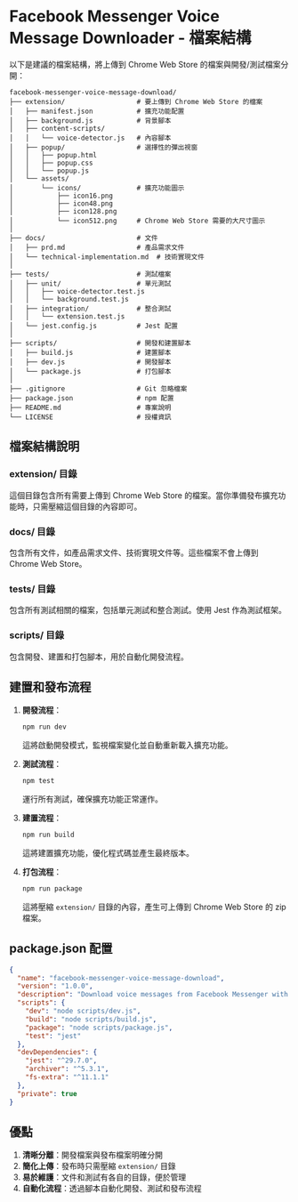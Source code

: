 # Facebook Messenger Voice Message Downloader - 檔案結構

以下是建議的檔案結構，將上傳到 Chrome Web Store 的檔案與開發/測試檔案分開：

```
facebook-messenger-voice-message-download/
├── extension/                  # 要上傳到 Chrome Web Store 的檔案
│   ├── manifest.json           # 擴充功能配置
│   ├── background.js           # 背景腳本
│   ├── content-scripts/
│   │   └── voice-detector.js   # 內容腳本
│   ├── popup/                  # 選擇性的彈出視窗
│   │   ├── popup.html
│   │   ├── popup.css
│   │   └── popup.js
│   └── assets/
│       └── icons/              # 擴充功能圖示
│           ├── icon16.png
│           ├── icon48.png
│           ├── icon128.png
│           └── icon512.png     # Chrome Web Store 需要的大尺寸圖示
│
├── docs/                       # 文件
│   ├── prd.md                  # 產品需求文件
│   └── technical-implementation.md  # 技術實現文件
│
├── tests/                      # 測試檔案
│   ├── unit/                   # 單元測試
│   │   ├── voice-detector.test.js
│   │   └── background.test.js
│   ├── integration/            # 整合測試
│   │   └── extension.test.js
│   └── jest.config.js          # Jest 配置
│
├── scripts/                    # 開發和建置腳本
│   ├── build.js                # 建置腳本
│   ├── dev.js                  # 開發腳本
│   └── package.js              # 打包腳本
│
├── .gitignore                  # Git 忽略檔案
├── package.json                # npm 配置
├── README.md                   # 專案說明
└── LICENSE                     # 授權資訊
```

## 檔案結構說明

### extension/ 目錄

這個目錄包含所有需要上傳到 Chrome Web Store 的檔案。當你準備發布擴充功能時，只需壓縮這個目錄的內容即可。

### docs/ 目錄

包含所有文件，如產品需求文件、技術實現文件等。這些檔案不會上傳到 Chrome Web Store。

### tests/ 目錄

包含所有測試相關的檔案，包括單元測試和整合測試。使用 Jest 作為測試框架。

### scripts/ 目錄

包含開發、建置和打包腳本，用於自動化開發流程。

## 建置和發布流程

1. **開發流程**：
   ```bash
   npm run dev
   ```
   這將啟動開發模式，監視檔案變化並自動重新載入擴充功能。

2. **測試流程**：
   ```bash
   npm test
   ```
   運行所有測試，確保擴充功能正常運作。

3. **建置流程**：
   ```bash
   npm run build
   ```
   這將建置擴充功能，優化程式碼並產生最終版本。

4. **打包流程**：
   ```bash
   npm run package
   ```
   這將壓縮 `extension/` 目錄的內容，產生可上傳到 Chrome Web Store 的 zip 檔案。

## package.json 配置

```json
{
  "name": "facebook-messenger-voice-message-download",
  "version": "1.0.0",
  "description": "Download voice messages from Facebook Messenger with a simple right-click",
  "scripts": {
    "dev": "node scripts/dev.js",
    "build": "node scripts/build.js",
    "package": "node scripts/package.js",
    "test": "jest"
  },
  "devDependencies": {
    "jest": "^29.7.0",
    "archiver": "^5.3.1",
    "fs-extra": "^11.1.1"
  },
  "private": true
}
```

## 優點

1. **清晰分離**：開發檔案與發布檔案明確分開
2. **簡化上傳**：發布時只需壓縮 `extension/` 目錄
3. **易於維護**：文件和測試有各自的目錄，便於管理
4. **自動化流程**：透過腳本自動化開發、測試和發布流程
